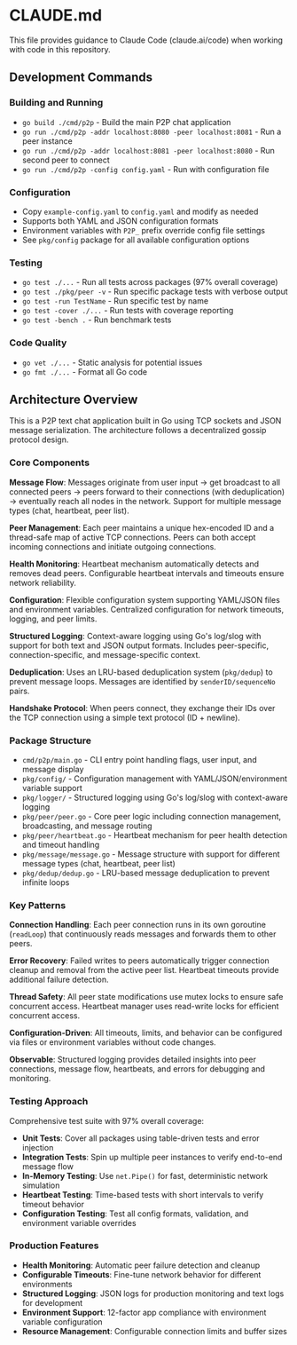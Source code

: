 # CLAUDE.md

This file provides guidance to Claude Code (claude.ai/code) when working with code in this repository.

## Development Commands

### Building and Running
- `go build ./cmd/p2p` - Build the main P2P chat application
- `go run ./cmd/p2p -addr localhost:8080 -peer localhost:8081` - Run a peer instance
- `go run ./cmd/p2p -addr localhost:8081 -peer localhost:8080` - Run second peer to connect
- `go run ./cmd/p2p -config config.yaml` - Run with configuration file

### Configuration
- Copy `example-config.yaml` to `config.yaml` and modify as needed
- Supports both YAML and JSON configuration formats
- Environment variables with `P2P_` prefix override config file settings
- See `pkg/config` package for all available configuration options

### Testing
- `go test ./...` - Run all tests across packages (97% overall coverage)
- `go test ./pkg/peer -v` - Run specific package tests with verbose output
- `go test -run TestName` - Run specific test by name
- `go test -cover ./...` - Run tests with coverage reporting
- `go test -bench .` - Run benchmark tests

### Code Quality
- `go vet ./...` - Static analysis for potential issues
- `go fmt ./...` - Format all Go code

## Architecture Overview

This is a P2P text chat application built in Go using TCP sockets and JSON message serialization. The architecture follows a decentralized gossip protocol design.

### Core Components

**Message Flow**: Messages originate from user input → get broadcast to all connected peers → peers forward to their connections (with deduplication) → eventually reach all nodes in the network. Support for multiple message types (chat, heartbeat, peer list).

**Peer Management**: Each peer maintains a unique hex-encoded ID and a thread-safe map of active TCP connections. Peers can both accept incoming connections and initiate outgoing connections.

**Health Monitoring**: Heartbeat mechanism automatically detects and removes dead peers. Configurable heartbeat intervals and timeouts ensure network reliability.

**Configuration**: Flexible configuration system supporting YAML/JSON files and environment variables. Centralized configuration for network timeouts, logging, and peer limits.

**Structured Logging**: Context-aware logging using Go's log/slog with support for both text and JSON output formats. Includes peer-specific, connection-specific, and message-specific context.

**Deduplication**: Uses an LRU-based deduplication system (`pkg/dedup`) to prevent message loops. Messages are identified by `senderID/sequenceNo` pairs.

**Handshake Protocol**: When peers connect, they exchange their IDs over the TCP connection using a simple text protocol (ID + newline).

### Package Structure

- `cmd/p2p/main.go` - CLI entry point handling flags, user input, and message display
- `pkg/config/` - Configuration management with YAML/JSON/environment variable support
- `pkg/logger/` - Structured logging using Go's log/slog with context-aware logging
- `pkg/peer/peer.go` - Core peer logic including connection management, broadcasting, and message routing
- `pkg/peer/heartbeat.go` - Heartbeat mechanism for peer health detection and timeout handling
- `pkg/message/message.go` - Message structure with support for different message types (chat, heartbeat, peer list)
- `pkg/dedup/dedup.go` - LRU-based message deduplication to prevent infinite loops

### Key Patterns

**Connection Handling**: Each peer connection runs in its own goroutine (`readLoop`) that continuously reads messages and forwards them to other peers.

**Error Recovery**: Failed writes to peers automatically trigger connection cleanup and removal from the active peer list. Heartbeat timeouts provide additional failure detection.

**Thread Safety**: All peer state modifications use mutex locks to ensure safe concurrent access. Heartbeat manager uses read-write locks for efficient concurrent access.

**Configuration-Driven**: All timeouts, limits, and behavior can be configured via files or environment variables without code changes.

**Observable**: Structured logging provides detailed insights into peer connections, message flow, heartbeats, and errors for debugging and monitoring.

### Testing Approach

Comprehensive test suite with 97% overall coverage:
- **Unit Tests**: Cover all packages using table-driven tests and error injection
- **Integration Tests**: Spin up multiple peer instances to verify end-to-end message flow
- **In-Memory Testing**: Use `net.Pipe()` for fast, deterministic network simulation
- **Heartbeat Testing**: Time-based tests with short intervals to verify timeout behavior
- **Configuration Testing**: Test all config formats, validation, and environment variable overrides

### Production Features

- **Health Monitoring**: Automatic peer failure detection and cleanup
- **Configurable Timeouts**: Fine-tune network behavior for different environments  
- **Structured Logging**: JSON logs for production monitoring and text logs for development
- **Environment Support**: 12-factor app compliance with environment variable configuration
- **Resource Management**: Configurable connection limits and buffer sizes